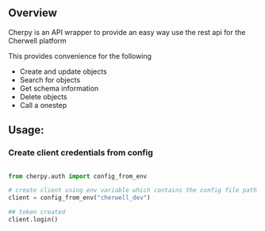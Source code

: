 ## Overview

Cherpy is an API wrapper to provide an easy way use the rest api for the Cherwell platform

This provides convenience for the following

* Create and update objects
* Search for objects
* Get schema information
* Delete objects
* Call a onestep

## Usage:

### Create client credentials from config

```python

from cherpy.auth import config_from_env

# create client using env variable which contains the config file path
client = config_from_env("cherwell_dev")

## token created
client.login()

```


